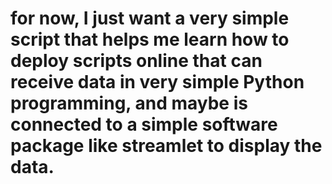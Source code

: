 # for now, I just want a very simple script that helps me learn how to deploy scripts online that can receive data in very simple Python programming, and maybe is connected to a simple software package like streamlet to display the data.
